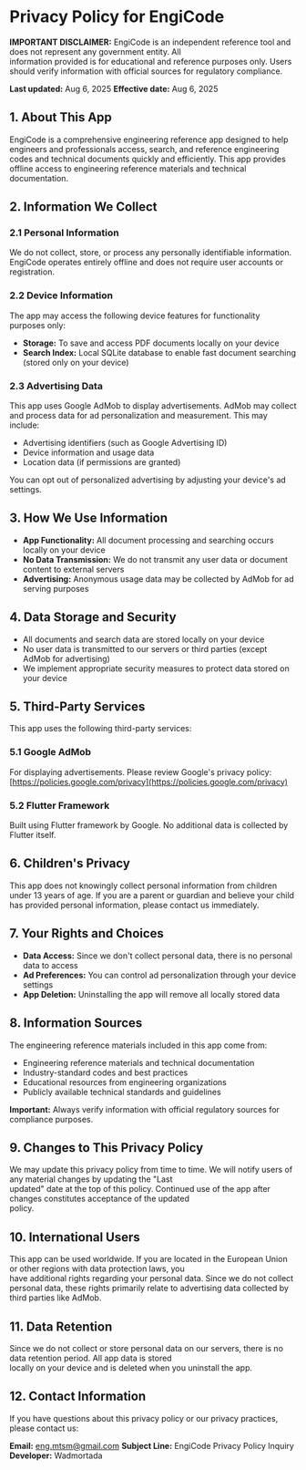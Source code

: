 # Privacy Policy for EngiCode

  **IMPORTANT DISCLAIMER:** EngiCode is an independent reference tool and does not represent any government entity. All        
  information provided is for educational and reference purposes only. Users should verify information with official
  sources for regulatory compliance.

  **Last updated:** Aug 6, 2025
  **Effective date:** Aug 6, 2025

  ## 1. About This App

  EngiCode is a comprehensive engineering reference app designed to help engineers and professionals access, search, and
  reference engineering codes and technical documents quickly and efficiently. This app provides offline access to
  engineering reference materials and technical documentation.

  ## 2. Information We Collect

  ### 2.1 Personal Information
  We do not collect, store, or process any personally identifiable information. EngiCode operates entirely offline and
  does not require user accounts or registration.

  ### 2.2 Device Information
  The app may access the following device features for functionality purposes only:
  - **Storage:** To save and access PDF documents locally on your device
  - **Search Index:** Local SQLite database to enable fast document searching (stored only on your device)

  ### 2.3 Advertising Data
  This app uses Google AdMob to display advertisements. AdMob may collect and process data for ad personalization and
  measurement. This may include:
  - Advertising identifiers (such as Google Advertising ID)
  - Device information and usage data
  - Location data (if permissions are granted)

  You can opt out of personalized advertising by adjusting your device's ad settings.

  ## 3. How We Use Information
  - **App Functionality:** All document processing and searching occurs locally on your device
  - **No Data Transmission:** We do not transmit any user data or document content to external servers
  - **Advertising:** Anonymous usage data may be collected by AdMob for ad serving purposes

  ## 4. Data Storage and Security
  - All documents and search data are stored locally on your device
  - No user data is transmitted to our servers or third parties (except AdMob for advertising)
  - We implement appropriate security measures to protect data stored on your device

  ## 5. Third-Party Services
  This app uses the following third-party services:

  ### 5.1 Google AdMob
  For displaying advertisements. Please review Google's privacy policy:
  [https://policies.google.com/privacy](https://policies.google.com/privacy)

  ### 5.2 Flutter Framework
  Built using Flutter framework by Google. No additional data is collected by Flutter itself.

  ## 6. Children's Privacy
  This app does not knowingly collect personal information from children under 13 years of age. If you are a parent or
  guardian and believe your child has provided personal information, please contact us immediately.

  ## 7. Your Rights and Choices
  - **Data Access:** Since we don't collect personal data, there is no personal data to access
  - **Ad Preferences:** You can control ad personalization through your device settings
  - **App Deletion:** Uninstalling the app will remove all locally stored data

  ## 8. Information Sources
  The engineering reference materials included in this app come from:
  - Engineering reference materials and technical documentation
  - Industry-standard codes and best practices
  - Educational resources from engineering organizations
  - Publicly available technical standards and guidelines

  **Important:** Always verify information with official regulatory sources for compliance purposes.

  ## 9. Changes to This Privacy Policy
  We may update this privacy policy from time to time. We will notify users of any material changes by updating the "Last      
  updated" date at the top of this policy. Continued use of the app after changes constitutes acceptance of the updated        
  policy.

  ## 10. International Users
  This app can be used worldwide. If you are located in the European Union or other regions with data protection laws, you     
   have additional rights regarding your personal data. Since we do not collect personal data, these rights primarily
  relate to advertising data collected by third parties like AdMob.

  ## 11. Data Retention
  Since we do not collect or store personal data on our servers, there is no data retention period. All app data is stored     
   locally on your device and is deleted when you uninstall the app.

  ## 12. Contact Information
  If you have questions about this privacy policy or our privacy practices, please contact us:

  **Email:** eng.mtsm@gmail.com
  **Subject Line:** EngiCode Privacy Policy Inquiry
  **Developer:** Wadmortada
